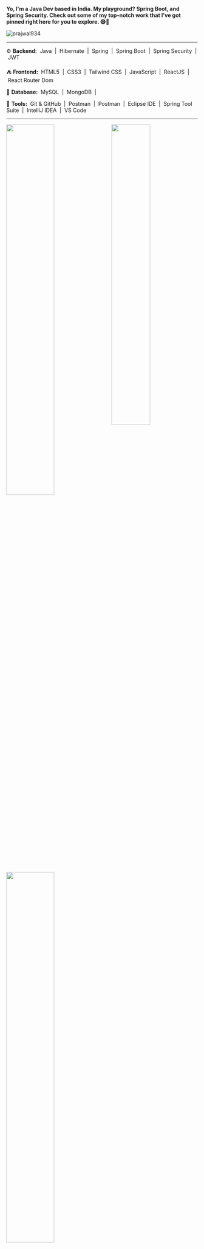 
**Yo, I'm a Java Dev based in India. My playground? Spring Boot, and Spring Security. Check out some of my top-notch work that I've got pinned right here for you to explore. 😄🚀**

<p align="left"> <img src="https://komarev.com/ghpvc/?username=prajwal934&label=Profile%20views&color=0e75b6&style=flat" alt="prajwal934" /> </p>

---
⚙️ **Backend:**
&nbsp;Java&nbsp; | &nbsp;Hibernate&nbsp; | &nbsp;Spring&nbsp; | &nbsp;Spring Boot&nbsp; | &nbsp;Spring Security&nbsp; | &nbsp;JWT&nbsp; 

⛺️ **Frontend:** 
&nbsp;HTML5&nbsp; | &nbsp;CSS3&nbsp; | &nbsp;Tailwind CSS&nbsp; | &nbsp;JavaScript&nbsp; | &nbsp;ReactJS&nbsp; | &nbsp;React Router Dom&nbsp; 

📁 **Database:**
&nbsp;MySQL&nbsp; | &nbsp;MongoDB&nbsp; | 

🧰 **Tools:**
&nbsp;Git & GitHub&nbsp; | &nbsp;Postman&nbsp; | &nbsp;Postman&nbsp; | &nbsp;Eclipse IDE&nbsp; | &nbsp;Spring Tool Suite&nbsp; | &nbsp;IntelliJ IDEA&nbsp; | &nbsp;VS Code&nbsp;

---
<a href="https://github.com/prajwal934"><img align="right" width="45%" src="https://github-readme-stats.vercel.app/api/top-langs/?username=prajwal934&theme=tokyonight&hide_border=true"></a>
<a href="https://github.com/prajwal934"><img width="50%" src="https://github-profile-summary-cards.vercel.app/api/cards/profile-details?username=prajwal934&theme=tokyonight&hide_border=true"></a> 
<br />
<br />
<a href="https://github.com/prajwal934"><img width="50%" src="https://github-readme-streak-stats.herokuapp.com/?user=prajwal934&theme=tokyonight&hide_border=true"></a>


